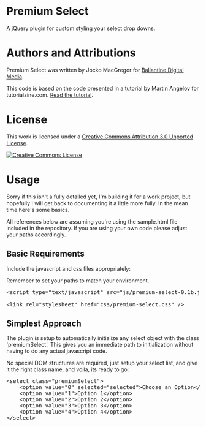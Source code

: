 Premium Select
==============

A jQuery plugin for custom styling your select drop downs.

Authors and Attributions
========================
Premium Select was written by Jocko MacGregor for [Ballantine Digital Media](http://blog.buzztown.com/).

This code is based on the code presented in a tutorial by Martin Angelov
for tutorialzine.com.  [Read the tutorial](http://tutorialzine.com/2010/11/better-select-jquery-css3/).

License
=======
This work is licensed under a <a rel="license" href="http://creativecommons.org/licenses/by/3.0/">Creative Commons Attribution 3.0 Unported License</a>.

<a rel="license" href="http://creativecommons.org/licenses/by/3.0/"><img alt="Creative Commons License" style="border-width:0" src="http://i.creativecommons.org/l/by/3.0/88x31.png" /></a>

Usage
=====
Sorry if this isn't a fully detailed yet, I'm building it for a work project, 
but hopefully I will get back to documenting it a little more fully.  In the 
mean time here's some basics.

All references below are assuming you're using the sample.html file included in
the repository.  If you are using your own code please adjust your paths
accordingly.

Basic Requirements
------------------
Include the javascript and css files appropriately:

Remember to set your paths to match your environment.

<pre>
&lt;script type=&quot;text/javascript&quot; src=&quot;js/premium-select-0.1b.js&quot;&gt;&lt;/script&gt;

&lt;link rel=&quot;stylesheet&quot; href=&quot;css/premium-select.css&quot; /&gt;
</pre>

Simplest Approach
-----------------
The plugin is setup to automatically initialize any select object with the class
'premiumSelect'.  This gives you an immediate path to initialization without 
having to do any actual javascript code.

No special DOM structures are required, just setup your select list, and give
it the right class name, and voila, its ready to go:

<pre>
&lt;select class=&quot;premiumSelect&quot;&gt;
    &lt;option value=&quot;0&quot; selected=&quot;selected&quot;&gt;Choose an Option&lt;/option&gt;
    &lt;option value=&quot;1&quot;&gt;Option 1&lt;/option&gt;
    &lt;option value=&quot;2&quot;&gt;Option 2&lt;/option&gt;
    &lt;option value=&quot;3&quot;&gt;Option 3&lt;/option&gt;
    &lt;option value=&quot;4&quot;&gt;Option 4&lt;/option&gt;
&lt;/select&gt;
</pre>


